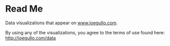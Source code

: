 # Read Me

Data visualizations that appear on www.joegullo.com. 

By using any of the visualizations, you agree to the terms of use found here: http://joegullo.com/data
